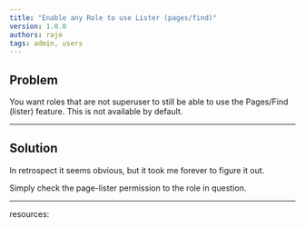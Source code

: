 ```yaml
---
title: "Enable any Role to use Lister (pages/find)"
version: 1.0.0
authors: rajo
tags: admin, users
---
```


## Problem

You want roles that are not superuser to still be able to use the Pages/Find (lister) feature. This is not available by default.

---

## Solution

In retrospect it seems obvious, but it took me forever to figure it out.

Simply check the page-lister permission to the role in question.

---

resources:
